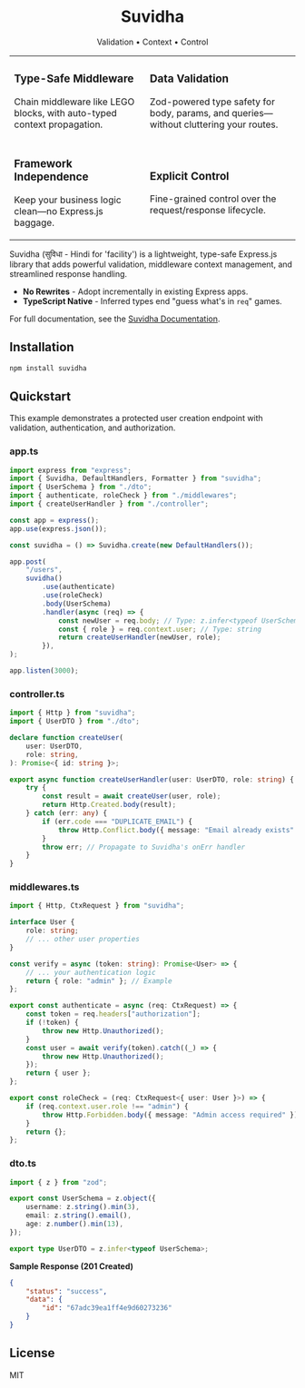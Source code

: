 <div align="center">
  <h1>Suvidha</h1>
  <p>Validation • Context • Control</p>
</div>

<div align="center">
<table>
<tr>
<td>
<h3>Type-Safe Middleware</h3>
<p>Chain middleware like LEGO blocks, with auto-typed context propagation.</p>
</td>
<td>
<h3>Data Validation</h3>
<p>Zod-powered type safety for body, params, and queries—without cluttering your routes.</p>
</td>
</tr>
<tr>
<td>
<h3>Framework Independence</h3>
<p>Keep your business logic clean—no Express.js baggage.</p>
</td>
<td>
<h3>Explicit Control</h3>
<p>Fine-grained control over the request/response lifecycle.</p>
</td>
</tr>
</table>
</div>

Suvidha (सुविधा - Hindi for 'facility') is a lightweight, type-safe Express.js library that adds powerful validation, middleware context management, and streamlined response handling.

- **No Rewrites** - Adopt incrementally in existing Express apps.
- **TypeScript Native** - Inferred types end "guess what's in `req`" games.

For full documentation, see the [Suvidha Documentation](https://na-5c045cf1.mintlify.app/introduction).

## Installation

```bash
npm install suvidha
```

## Quickstart

This example demonstrates a protected user creation endpoint with validation, authentication, and authorization.

### app.ts

```ts
import express from "express";
import { Suvidha, DefaultHandlers, Formatter } from "suvidha";
import { UserSchema } from "./dto";
import { authenticate, roleCheck } from "./middlewares";
import { createUserHandler } from "./controller";

const app = express();
app.use(express.json());

const suvidha = () => Suvidha.create(new DefaultHandlers());

app.post(
    "/users",
    suvidha()
        .use(authenticate)
        .use(roleCheck)
        .body(UserSchema)
        .handler(async (req) => {
            const newUser = req.body; // Type: z.infer<typeof UserSchema>
            const { role } = req.context.user; // Type: string
            return createUserHandler(newUser, role);
        }),
);

app.listen(3000);
```

### controller.ts

```ts
import { Http } from "suvidha";
import { UserDTO } from "./dto";

declare function createUser(
    user: UserDTO,
    role: string,
): Promise<{ id: string }>;

export async function createUserHandler(user: UserDTO, role: string) {
    try {
        const result = await createUser(user, role);
        return Http.Created.body(result);
    } catch (err: any) {
        if (err.code === "DUPLICATE_EMAIL") {
            throw Http.Conflict.body({ message: "Email already exists" });
        }
        throw err; // Propagate to Suvidha's onErr handler
    }
}
```

### middlewares.ts

```ts
import { Http, CtxRequest } from "suvidha";

interface User {
    role: string;
    // ... other user properties
}

const verify = async (token: string): Promise<User> => {
    // ... your authentication logic
    return { role: "admin" }; // Example
};

export const authenticate = async (req: CtxRequest) => {
    const token = req.headers["authorization"];
    if (!token) {
        throw new Http.Unauthorized();
    }
    const user = await verify(token).catch((_) => {
        throw new Http.Unauthorized();
    });
    return { user };
};

export const roleCheck = (req: CtxRequest<{ user: User }>) => {
    if (req.context.user.role !== "admin") {
        throw Http.Forbidden.body({ message: "Admin access required" });
    }
    return {};
};
```

### dto.ts

```ts
import { z } from "zod";

export const UserSchema = z.object({
    username: z.string().min(3),
    email: z.string().email(),
    age: z.number().min(13),
});

export type UserDTO = z.infer<typeof UserSchema>;
```

**Sample Response (201 Created)**

```json
{
    "status": "success",
    "data": {
        "id": "67adc39ea1ff4e9d60273236"
    }
}
```

## License

MIT
